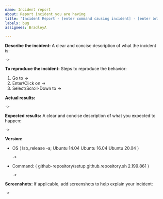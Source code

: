 ```yaml
---
name: Incident report
about: Report incident you are having
title: "Incident Report - [enter command causing incident] - [enter brief description]"
labels: bug
assignees: BradleyA

---
```


**Describe the incident:**
A clear and concise description of what the incident is:

    ->

**To reproduce the incident:**
Steps to reproduce the behavior:
1. Go to ->
2. Enter/Click on ->
3. Select/Scroll-Down to ->

**Actual results:**

    ->

**Expected results:**
A clear and concise description of what you expected to happen:

    ->

**Version:**
 - OS ( lsb_release -a; Ubuntu 14.04  Ubuntu 16.04  Ubuntu 20.04 )
 
       ->
 
  - Command: ( github-repository/setup.github.repository.sh  2.199.861 )

        ->

**Screenshots:**
If applicable, add screenshots to help explain your incident:

    ->
